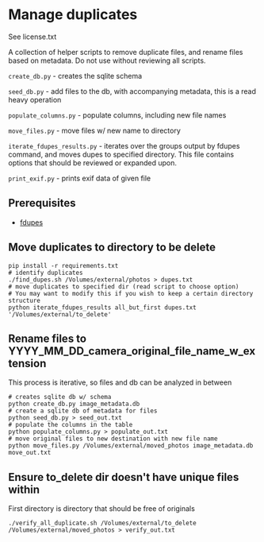 # Manage duplicates
See license.txt

A collection of helper scripts to remove duplicate files, and rename files based on metadata.
Do not use without reviewing all scripts.

`create_db.py` - creates the sqlite schema

`seed_db.py` - add files to the db, with accompanying metadata, this is a read heavy operation

`populate_columns.py` - populate columns, including new file names

`move_files.py` - move files w/ new name to directory

`iterate_fdupes_results.py` - iterates over the groups output by fdupes command, and moves dupes to specified directory.
This file contains options that should be reviewed or expanded upon.

`print_exif.py` - prints exif data of given file

## Prerequisites
- [fdupes](https://github.com/adrianlopezroche/fdupes)

## Move duplicates to directory to be delete
```shell
pip install -r requirements.txt
# identify duplicates
./find_dupes.sh /Volumes/external/photos > dupes.txt
# move duplicates to specified dir (read script to choose option)
# You may want to modify this if you wish to keep a certain directory structure
python iterate_fdupes_results all_but_first dupes.txt '/Volumes/external/to_delete'
```

## Rename files to YYYY_MM_DD_camera_original_file_name_w_extension
This process is iterative, so files and db can be analyzed in between
```shell
# creates sqlite db w/ schema
python create_db.py image_metadata.db
# create a sqlite db of metadata for files 
python seed_db.py > seed_out.txt
# populate the columns in the table
python populate_columns.py > populate_out.txt
# move original files to new destination with new file name
python move_files.py /Volumes/external/moved_photos image_metadata.db move_out.txt
```

## Ensure to_delete dir doesn't have unique files within
First directory is directory that should be free of originals
```shell
./verify_all_duplicate.sh /Volumes/external/to_delete /Volumes/external/moved_photos > verify_out.txt
```
